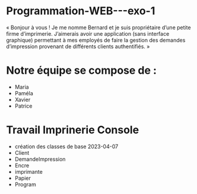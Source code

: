 # Programmation-WEB---exo-1
« Bonjour à vous ! Je me nomme Bernard et je suis propriétaire d’une petite firme d’imprimerie. J’aimerais avoir une application (sans interface graphique) permettant à mes employés de faire la gestion des demandes d’impression provenant de différents clients authentifiés. »
# Notre équipe se compose de :
+ Maria
+ Paméla
+ Xavier
+ Patrice
# Travail Imprinerie Console
+ création des classes de base 2023-04-07
+ Client
+ DemandeImpression
+ Encre
+ imprimante
+ Papier
+ Program
